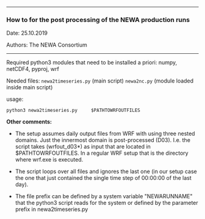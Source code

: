 -------------------------------------------------------------------

### How to for the post processing of the NEWA production runs

Date: 25.10.2019

Authors:  The NEWA Consortium

-----------------------------------------------------------------

Required python3 modules that need to be installed a priori:
numpy, netCDF4, pyproj, wrf

Needed files: 	`newa2timeseries.py` (main script)
		`newa2nc.py` (module loaded inside main script)

usage:

`python3 newa2timeseries.py 	$PATHTOWRFOUTFILES`

**Other comments:**

* The setup assumes daily output files from WRF with using three nested domains.
Just the innermost domain is post-processed (D03). I.e. the script takes 
(wrfout_d03*) as input that are located in $PATHTOWRFOUTFILES. 
In a regular WRF setup that is the directory where wrf.exe is executed. 

* The script loops over all files and ignores the last one (in our setup case the one that just contained the
single time step of 00:00:00 of the last day). 

* The file prefix can be defined by a system variable "NEWARUNNAME" that the python3
script reads for the system or defined by the parameter prefix in newa2timeseries.py
